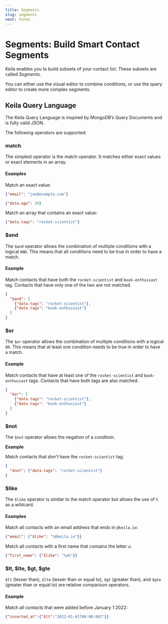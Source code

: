 ```yaml
---
title: Segments
slug: segments
next: forms
---
```


# Segments: Build Smart Contact Segments

Keila enables you to build subsets of your contact list. These subsets are called
*Segments*.

You can either use the visual editor to combine conditions, or use
the query editor to create more complex segments.

<docs-image src="docs/segment.png" alt="Screenshot of editing a contact segment in Keila"></docs-image>

## Keila Query Language
The Keila Query Language is inspired by MongoDB’s Query Documents and is fully
valid JSON.

The following operators are supported:

### match
The simplest operator is the match operator. It matches either exact values or
exact elements in an array.

#### Examples

Match an exact value:

```json
{"email": "joe@example.com"}
```

```json
{"data.age": 30}
```

Match an array that contains an exact value:
```json
{"data.tags": "rocket-scientist"}
```


### $and
The `$and` operator allows the combination of multiple conditions with a logical `AND`.
This means that all conditions need to be true in order to have a match.

#### Example

Match contacts that have both the `rocket-scientist` and `book-enthusiast` tag.
Contacts that have only one of the two are not matched.

```json
{
  "$and": [
    {"data.tags": "rocket-scientist"},
    {"data.tags": "book-enthusiast"}
  ]
}
```

### $or
The `$or` operator allows the combination of multiple conditions with a logical `OR`.
This means that at least one condition needs to be true in order to have a match.

#### Example

Match contacts that have at least one of the `rocket-scientist` and `book-enthusiast` tags.
Contacts that have both tags are also matched.

```json
{
  "$or": [
    {"data.tags": "rocket-scientist"},
    {"data.tags": "book-enthusiast"}
  ]
}
```

### $not
The `$not` operator allows the negation of a conditoin.

**Example**

Match contacts that *don’t* have the `rocket-scientist` tag.
```json
{
  "$not": {"data.tags": "rocket-scientist"}
}
```

### $like
The `$like` operator is similar to the match operator but allows the use of `%` as
a wildcard.

#### Examples

Match all contacts with an email address that ends in `@keila.io`:

```json
{"email": {"$like": "%@keila.io"}}
```

Match all contacts with a first name that contains the letter `a`:

```json
{"first_name": {"$like": "%a%"}}
```

### $lt, $lte, $gt, $gte

`$lt` (lesser than), `$lte` (lesser than or equal to), `$gt` (greater than), and
`$gte` (greater than or equal to) are relative comparison operators.

#### Example

Match all contacts that were added before January 1 2022:

```json
{"inserted_at":{"$lt":"2022-01-01T00:00:00Z"}}
```